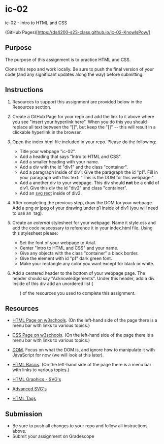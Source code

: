 # ic-02

ic-02 - Intro to HTML and CSS

(GitHub Pages)[https://ds4200-s23-class.github.io/ic-02-KnowIsPow/]

## Purpose

The purpose of this assignment is to practice HTML and CSS.

Clone this repo and work locally. Be sure to push the final version of your code (and any significant updates along the way) before submitting.

## Instructions

1. Resources to support this assignment are provided below in the Resources section.

1. Create a GitHub Page for your repo and add the link to it above where you see "insert your hyperlink here". When you do this you should replace all text between the "[]", but keep the "[]" -- this will result in a clickable hyperlink in the browser.

1. Open the index.html file included in your repo. Please do the following:

   - Title your webpage "ic-02".
   - Add a heading that says "Intro to HTML and CSS".
   - Add a smaller heading with your name.
   - Add a div with the id "div1" and the class "container".
   - Add a paragraph inside of div1. Give the paragraph the id "p1". Fill in your paragraph with this text: "This is the DOM for this webpage:".
   - Add a another div to your webpage. This div should **not** be a child of div1. Give this div the id "div2" and class "container".
   - Add an [svg rect](https://www.w3schools.com/html/html5_svg.asp) inside of div2.

1. After completing the previous step, draw the DOM for your webpage. Add a png or jpeg of your drawing under p1 inside of div1 (you will need to use an <img> tag).

1. Create an _external_ stylesheet for your webpage. Name it style.css and add the code nescessary to reference it in your index.html file. Using this stylesheet please:

   - Set the font of your webpage to Arial.
   - Center "Intro to HTML and CSS" and your name.
   - Give any objects with the class "container" a black border.
   - Give the element with id "p1" dark green font.
   - Make your rectangle any color you want except for black or white.

1. Add a centered header to the bottom of your webpage page. The header should say "Acknowledgements". Under this header, add a div. Inside of this div add an unordered list (<ul>) of the resources you used to complete this assignment.

## Resources

- [HTML Page on w3schools](https://www.w3schools.com/html/default.asp). (On the left-hand side of the page there is a menu bar with links to various topics.)

- [CSS Page on w3schools](https://www.w3schools.com/css/default.asp). (On the left-hand side of the page there is a menu bar with links to various topics.)

- [DOM](https://www.geeksforgeeks.org/dom-document-object-model/). Focus on what the DOM is, and ignore how to manipulate it with JavaScript for now (we will look at this later).

- [HTML Basics](https://www.geeksforgeeks.org/html-introduction/?ref=lbp). (On the left-hand side of the page there is a menu bar with links to various topics.)

- [HTML Graphics - SVG's](https://www.geeksforgeeks.org/html-svg-basics/?ref=lbp)

- [Advanced SVG's](https://learn-the-web.algonquindesign.ca/topics/advanced-svg/)

- [HTML Tags](https://www.geeksforgeeks.org/html-tags-complete-reference/?ref=lbp)

## Submission

- Be sure to push all changes to your repo and follow all instructions above.
- Submit your assignment on Gradescope
